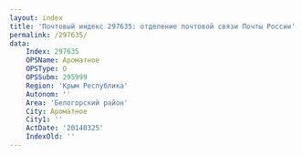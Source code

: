 ```yaml
---
layout: index
title: 'Почтовый индекс 297635: отделение почтовой связи Почты России'
permalink: /297635/
data:
    Index: 297635
    OPSName: Ароматное
    OPSType: О
    OPSSubm: 295999
    Region: 'Крым Республика'
    Autonom: ''
    Area: 'Белогорский район'
    City: Ароматное
    City1: ''
    ActDate: '20140325'
    IndexOld: ''
---
```

